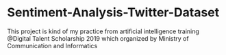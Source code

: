 # Sentiment-Analysis-Twitter-Dataset
This project is kind of my practice from artificial intelligence training @Digital Talent Scholarship 2019 which organized by Ministry of Communication and Informatics
